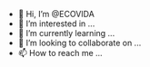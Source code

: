- 👋 Hi, I’m @ECOVIDA
- 👀 I’m interested in ...
- 🌱 I’m currently learning ...
- 💞️ I’m looking to collaborate on ...
- 📫 How to reach me ...

<!---
ECOVIDA/ECOVIDA is a ✨ special ✨ repository because its `README.md` (this file) appears on your GitHub profile.
You can click the Preview link to take a look at your changes.
--->
